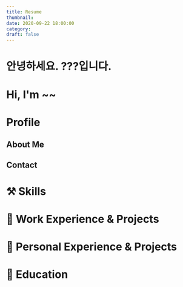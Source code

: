 ```yaml
---
title: Resume
thumbnail:
date: 2020-09-22 18:00:00
category:
draft: false
---
```


    
# 안녕하세요. ???입니다.
# Hi, I'm ~~

# Profile

## About Me

## Contact

# ⚒ Skills

# 📃 Work Experience & Projects

# 📌 Personal Experience & Projects

# 🏫 Education